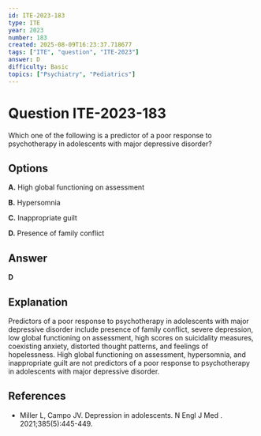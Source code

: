 ```yaml
---
id: ITE-2023-183
type: ITE
year: 2023
number: 183
created: 2025-08-09T16:23:37.718677
tags: ["ITE", "question", "ITE-2023"]
answer: D
difficulty: Basic
topics: ["Psychiatry", "Pediatrics"]
---
```


# Question ITE-2023-183

Which one of the following is a predictor of a poor response to psychotherapy in adolescents with major depressive disorder?

## Options

**A.** High global functioning on assessment

**B.** Hypersomnia

**C.** Inappropriate guilt

**D.** Presence of family conflict

## Answer

**D**

## Explanation

Predictors of a poor response to psychotherapy in adolescents with major depressive disorder include presence of family conflict, severe depression, low global functioning on assessment, high scores on suicidality measures, coexisting anxiety, distorted thought patterns, and feelings of hopelessness. High global functioning on assessment, hypersomnia, and inappropriate guilt are not predictors of a poor response to psychotherapy in adolescents with major depressive disorder.

## References

- Miller L, Campo JV. Depression in adolescents. N Engl J Med . 2021;385(5):445-449.
